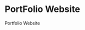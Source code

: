 # PortFolio Website

<a hrf="https://alikmon88.github.io/Portfolio-website.github.io/"> Portfolio Website </a>